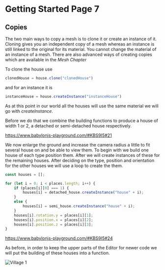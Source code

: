 # Getting Started Page 7
## Copies
The two main ways to copy a mesh is to clone it or create an instance of it. Cloning gives you an independent copy of a mesh whereas an instance is still linked to the original for its material. You cannot change the material of an instance of a mesh. There are also advanced ways of creating copies which are available in the *Mesh Chapter*

To clone the house use

```javascript
clonedHouse = house.clone("clonedHouse")
```
and for an instance it is
```javascript
instanceHouse = house.createInstance("instanceHouse")
```

As at this point in our world all the houses will use the same material we will go with *createInstance*.

Before we do that we combine the building functions to produce a house of width 1 or 2, a detached or semi-detached house respectively.

https://www.babylonjs-playground.com/#KBS9I5#21

We now enlarge the ground and increase the camera radius a little to fit several house on and be able to view them.
To begin with we build one house of each type position them. After we will create instances of these for the remaining houses. After deciding on the type, position and orientation for the other houses we will use a loop to create the them.

```javascript
const houses = [];

for (let i = 0; i < places.length; i++) {
    if (places[i][0] === 1) {
        houses[i] = detached_house.createInstance("house" + i);
    }
    else {
        houses[i] = semi_house.createInstance("house" + i);
    }
    houses[i].rotation.y = places[i][1];
    houses[i].position.x = places[i][2];
    houses[i].position.z = places[i][3];
}
```

https://www.babylonjs-playground.com/#KBS9I5#24

As before, in order to keep the upper parts of the Editor for newer code we will put the building of these houses into a function.

![Village 1](/img/campus/village1.png)

